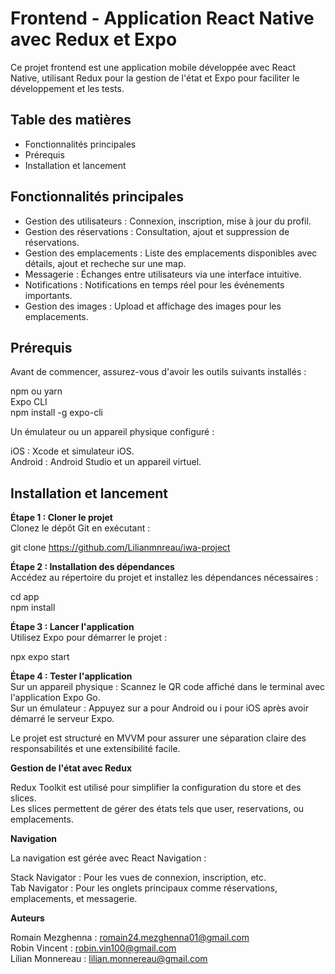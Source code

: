 # **Frontend - Application React Native avec Redux et Expo**  

Ce projet frontend est une application mobile développée avec React Native, utilisant Redux pour la gestion de l'état et Expo pour faciliter le développement et les tests.  

## **Table des matières**

- Fonctionnalités principales  
- Prérequis  
- Installation et lancement  

## **Fonctionnalités principales**

- Gestion des utilisateurs : Connexion, inscription, mise à jour du profil.  
- Gestion des réservations : Consultation, ajout et suppression de réservations.  
- Gestion des emplacements : Liste des emplacements disponibles avec détails, ajout et recheche sur une map.  
- Messagerie : Échanges entre utilisateurs via une interface intuitive.  
- Notifications : Notifications en temps réel pour les événements importants.  
- Gestion des images : Upload et affichage des images pour les emplacements.  
  
## **Prérequis**

Avant de commencer, assurez-vous d'avoir les outils suivants installés :  

npm ou yarn  
Expo CLI  
npm install -g expo-cli  

Un émulateur ou un appareil physique configuré : 

iOS : Xcode et simulateur iOS.  
Android : Android Studio et un appareil virtuel.  

## **Installation et lancement**     

**Étape 1 : Cloner le projet**  
Clonez le dépôt Git en exécutant :  

git clone https://github.com/Lilianmnreau/iwa-project  

**Étape 2 : Installation des dépendances**  
Accédez au répertoire du projet et installez les dépendances nécessaires :  

cd app  
npm install  

**Étape 3 : Lancer l'application**  
Utilisez Expo pour démarrer le projet :  

npx expo start  

**Étape 4 : Tester l'application**    
Sur un appareil physique : Scannez le QR code affiché dans le terminal avec l'application Expo Go.  
Sur un émulateur : Appuyez sur a pour Android ou i pour iOS après avoir démarré le serveur Expo.  


Le projet est structuré en MVVM pour assurer une séparation claire des responsabilités et une extensibilité facile.  

**Gestion de l'état avec Redux**    

Redux Toolkit est utilisé pour simplifier la configuration du store et des slices.  
Les slices permettent de gérer des états tels que user, reservations, ou emplacements.  

**Navigation**  

La navigation est gérée avec React Navigation :  

Stack Navigator : Pour les vues de connexion, inscription, etc.  
Tab Navigator : Pour les onglets principaux comme réservations, emplacements, et messagerie.  

**Auteurs**

Romain Mezghenna : romain24.mezghenna01@gmail.com  
Robin Vincent : robin.vin100@gmail.com  
Lilian Monnereau : lilian.monnereau@gmail.com  
